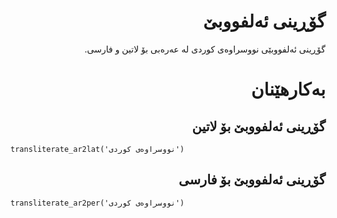 <div dir=rtl>

# گۆڕینی ئەلفووبێ

گۆڕینی ئەلفووبێی نووسراوەی کوردی لە عەرەبی بۆ لاتین و فارسی.

# بەکارهێنان

## گۆڕینی ئەلفووبێ بۆ لاتین

<div dir=ltr>

```
transliterate_ar2lat('نووسراوەی کوردی')
```
</div>

## گۆڕینی ئەلفووبێ بۆ فارسی

<div dir=ltr>

```
transliterate_ar2per('نووسراوەی کوردی')
```
</div>
